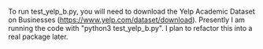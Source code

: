 To run test_yelp_b.py, you will need to download the Yelp Academic Dataset on Businesses (https://www.yelp.com/dataset/download). Presently I am running the code with "python3 test_yelp_b.py". I plan to refactor this into a real package later. 
